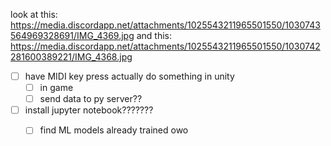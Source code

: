 look at this: https://media.discordapp.net/attachments/1025543211965501550/1030743564969328691/IMG_4369.jpg
and this: https://media.discordapp.net/attachments/1025543211965501550/1030742281600389221/IMG_4368.jpg

- [ ] have MIDI key press actually do something in unity
	- [ ] in game
	- [ ] send data to py server??
- [ ] install jupyter notebook???????
	- [ ] find ML models already trained owo



